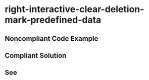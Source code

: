 # right-interactive-clear-deletion-mark-predefined-data



## Noncompliant Code Example



## Compliant Solution


## See

